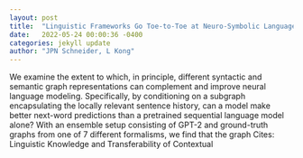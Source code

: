 ```yaml
---
layout: post
title:  "Linguistic Frameworks Go Toe-to-Toe at Neuro-Symbolic Language Modeling"
date:   2022-05-24 00:00:36 -0400
categories: jekyll update
author: "JPN Schneider, L Kong"
---
```

We examine the extent to which, in principle, different syntactic and semantic graph representations can complement and improve neural language modeling. Specifically, by conditioning on a subgraph encapsulating the locally relevant sentence history, can a model make better next-word predictions than a pretrained sequential language model alone? With an ensemble setup consisting of GPT-2 and ground-truth graphs from one of 7 different formalisms, we find that the graph  Cites: Linguistic Knowledge and Transferability of Contextual